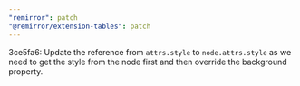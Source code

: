 ```yaml
---
"remirror": patch
"@remirror/extension-tables": patch
---
```


3ce5fa6: Update the reference from `attrs.style` to `node.attrs.style` as we need to get the style from the node first and then override the background property.
